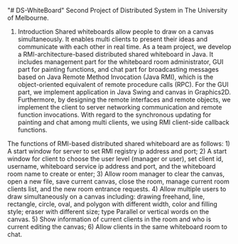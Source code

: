 "# DS-WhiteBoard" 
Second Project of Distributed System in The University of Melbourne.

1. Introduction
Shared whiteboards allow people to draw on a canvas simultaneously. It enables multi clients to present their
ideas and communicate with each other in real time. As a team project, we develop a RMI-architecture-based
distributed shared whiteboard in Java. It includes management part for the whiteboard room administrator,
GUI part for painting functions, and chat part for broadcasting messages based on Java Remote Method
Invocation (Java RMI), which is the object-oriented equivalent of remote procedure calls (RPC). For the
GUI part, we implement application in Java Swing and canvas in Graphics2D. Furthermore, by designing
the remote interfaces and remote objects, we implement the client to server networking communication and
remote function invocations. With regard to the synchronous updating for painting and chat among multi
clients, we using RMI client-side callback functions.

The functions of RMI-based distributed shared whiteboard are as follows:
	1) A start window for server to set RMI registry ip address and port;
	2) A start window for client to choose the user level (manager or user), set client id, username, whiteboard 
  service ip address and port, and the whiteboard room name to create or enter;
	3) Allow room manager to clear the canvas, open a new file, save current canvas, close the room, manage
  current room clients list, and the new room entrance requests.
	4) Allow multiple users to draw simultaneously on a canvas including: drawing freehand, line, rectangle,
  circle, oval, and polygon with different width, color and filling style; eraser with different size; type
  Parallel or vertical words on the canvas.
	5) Show information of current clients in the room and who is current editing the canvas;
  6) Allow clients in the same whiteboard room to chat.
